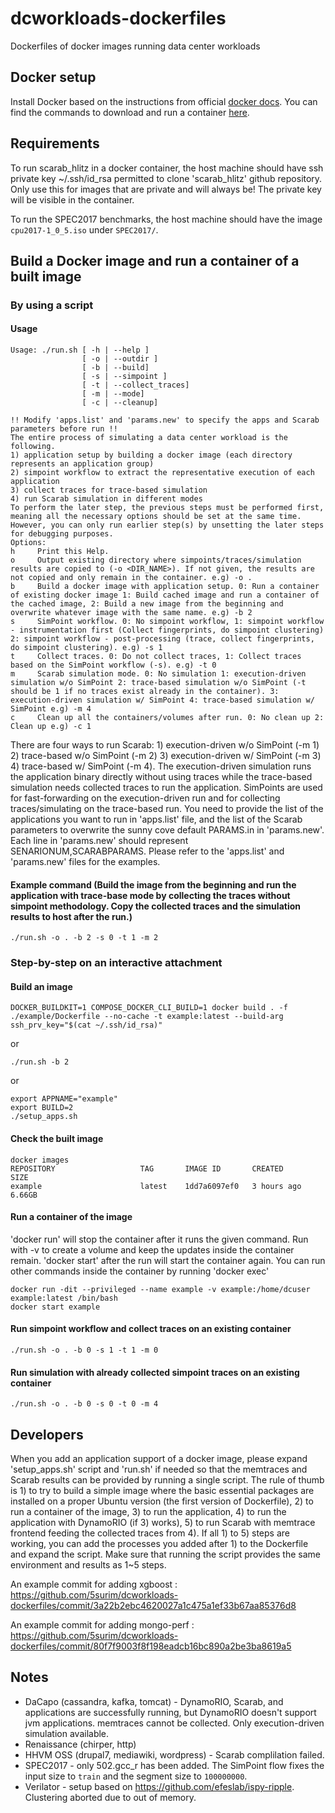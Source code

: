 # dcworkloads-dockerfiles
Dockerfiles of docker images running data center workloads

## Docker setup
Install Docker based on the instructions from official [docker docs](https://docs.docker.com/get-docker/). You can find the commands to download and run a container [here](https://docs.docker.com/engine/reference/commandline/run/).

## Requirements
To run scarab_hlitz in a docker container, the host machine should have ssh private key ~/.ssh/id_rsa permitted to clone 'scarab_hlitz' github repository.
Only use this for images that are private and will always be! The private key will be visible in the container.

To run the SPEC2017 benchmarks, the host machine should have the image `cpu2017-1_0_5.iso` under `SPEC2017/`.

## Build a Docker image and run a container of a built image

### By using a script
#### Usage
```
Usage: ./run.sh [ -h | --help ]
                [ -o | --outdir ]
                [ -b | --build]
                [ -s | --simpoint ]
                [ -t | --collect_traces]
                [ -m | --mode]
                [ -c | --cleanup]

!! Modify 'apps.list' and 'params.new' to specify the apps and Scarab parameters before run !!
The entire process of simulating a data center workload is the following.
1) application setup by building a docker image (each directory represents an application group)
2) simpoint workflow to extract the representative execution of each application
3) collect traces for trace-based simulation
4) run Scarab simulation in different modes
To perform the later step, the previous steps must be performed first, meaning all the necessary options should be set at the same time. However, you can only run earlier step(s) by unsetting the later steps for debugging purposes.
Options:
h     Print this Help.
o     Output existing directory where simpoints/traces/simulation results are copied to (-o <DIR_NAME>). If not given, the results are not copied and only remain in the container. e.g) -o .
b     Build a docker image with application setup. 0: Run a container of existing docker image 1: Build cached image and run a container of the cached image, 2: Build a new image from the beginning and overwrite whatever image with the same name. e.g) -b 2
s     SimPoint workflow. 0: No simpoint workflow, 1: simpoint workflow - instrumentation first (Collect fingerprints, do simpoint clustering) 2: simpoint workflow - post-processing (trace, collect fingerprints, do simpoint clustering). e.g) -s 1
t     Collect traces. 0: Do not collect traces, 1: Collect traces based on the SimPoint workflow (-s). e.g) -t 0
m     Scarab simulation mode. 0: No simulation 1: execution-driven simulation w/o SimPoint 2: trace-based simulation w/o SimPoint (-t should be 1 if no traces exist already in the container). 3: execution-driven simulation w/ SimPoint 4: trace-based simulation w/ SimPoint e.g) -m 4
c     Clean up all the containers/volumes after run. 0: No clean up 2: Clean up e.g) -c 1
```
There are four ways to run Scarab: 1) execution-driven w/o SimPoint (-m 1) 2) trace-based w/o SimPoint (-m 2) 3) execution-driven w/ SimPoint (-m 3) 4) trace-based w/ SimPoint (-m 4). The execution-driven simulation runs the application binary directly without using traces while the trace-based simulation needs collected traces to run the application. SimPoints are used for fast-forwarding on the execution-driven run and for collecting traces/simulating on the trace-based run.
You need to provide the list of the applications you want to run in 'apps.list' file, and the list of the Scarab parameters to overwrite the sunny cove default PARAMS.in in 'params.new'. Each line in 'params.new' should represent SENARIONUM,SCARABPARAMS. Please refer to the 'apps.list' and 'params.new' files for the examples.

#### Example command (Build the image from the beginning and run the application with trace-base mode by collecting the traces without simpoint methodology. Copy the collected traces and the simulation results to host after the run.)
```
./run.sh -o . -b 2 -s 0 -t 1 -m 2
```
### Step-by-step on an interactive attachment
#### Build an image
```
DOCKER_BUILDKIT=1 COMPOSE_DOCKER_CLI_BUILD=1 docker build . -f ./example/Dockerfile --no-cache -t example:latest --build-arg ssh_prv_key="$(cat ~/.ssh/id_rsa)"
```
or
```
./run.sh -b 2
```
or
```
export APPNAME="example"
export BUILD=2
./setup_apps.sh
```

#### Check the built image
```
docker images
REPOSITORY                   TAG       IMAGE ID       CREATED        SIZE
example                      latest    1dd7a6097ef0   3 hours ago    6.66GB
```

#### Run a container of the image
'docker run' will stop the container after it runs the given command. Run with -v to create a volume and keep the updates inside the container remain. 'docker start' after the run will start the container again. You can run other commands inside the container by running 'docker exec'
```
docker run -dit --privileged --name example -v example:/home/dcuser example:latest /bin/bash
docker start example
```

#### Run simpoint workflow and collect traces on an existing container
```
./run.sh -o . -b 0 -s 1 -t 1 -m 0
```

#### Run simulation with already collected simpoint traces on an existing container
```
./run.sh -o . -b 0 -s 0 -t 0 -m 4
```

## Developers
When you add an application support of a docker image, please expand 'setup_apps.sh' script and 'run.sh' if needed so that the memtraces and Scarab results can be provided by running a single script. The rule of thumb is 1) to try to build a simple image where the basic essential packages are installed on a proper Ubuntu version (the first version of Dockerfile), 2) to run a container of the image, 3) to run the application, 4) to run the application with DynamoRIO (if 3) works), 5) to run Scarab with memtrace frontend feeding the collected traces from 4). 
If all 1) to 5) steps are working, you can add the processes you added after 1) to the Dockerfile and expand the script. Make sure that running the script provides the same environment and results as 1~5 steps.

An example commit for adding xgboost : https://github.com/5surim/dcworkloads-dockerfiles/commit/3a22b2ebc4620027a1c475a1ef33b67aa85376d8

An example commit for adding mongo-perf : https://github.com/5surim/dcworkloads-dockerfiles/commit/80f7f9003f8f198eadcb16bc890a2be3ba8619a5

## Notes
* DaCapo (cassandra, kafka, tomcat) - DynamoRIO, Scarab, and applications are successfully running, but DynamoRIO doesn't support jvm applications. memtraces cannot be collected. Only execution-driven simulation available.
* Renaissance (chirper, http)
* HHVM OSS (drupal7, mediawiki, wordpress) - Scarab complilation failed.
* SPEC2017 - only 502.gcc_r has been added. The SimPoint flow fixes the input size to `train` and the segment size to `100000000`.
* Verilator - setup based on https://github.com/efeslab/ispy-ripple. Clustering aborted due to out of memory.

